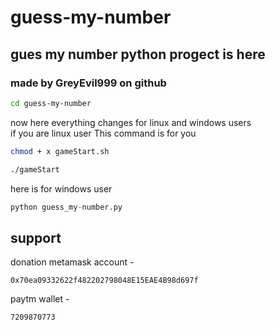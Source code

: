 # guess-my-number
## gues my number python progect is here
### made by GreyEvil999 on github  
```bash
cd guess-my-number
```

now here everything changes for linux and windows users  
if you are linux user This command is for you
```bash
chmod + x gameStart.sh
```
```bash
./gameStart
```

here is for windows user
```python
python guess_my-number.py
```  

## support


donation metamask account - 
```
0x70ea09332622f482202798048E15EAE4B98d697f
```
paytm wallet -
```
7209870773
```
